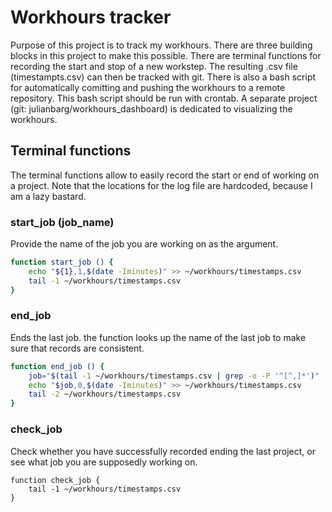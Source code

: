 # Workhours tracker

Purpose of this project is to track my workhours. There are three building
blocks in this project to make this possible. There are terminal functions
for recording the start and stop of a new workstep. The resulting .csv file
(timestampts.csv) can then be tracked with git. There is also a bash script
for automatically comitting and pushing the workhours to a remote repository.
This bash script should be run with crontab. A separate project (git: 
julianbarg/workhours_dashboard) is dedicated to visualizing the workhours.

## Terminal functions

The terminal functions allow to easily record the start or end of working
on a project. Note that the locations for the log file are hardcoded, 
because I am a lazy bastard.

### start_job (job_name)

Provide the name of the job you are working on as the argument.

```bash
function start_job () {
	echo "${1},1,$(date -Iminutes)" >> ~/workhours/timestamps.csv
	tail -1 ~/workhours/timestamps.csv
}
```

### end_job

Ends the last job. the function looks up the name of the last job to make sure 
that records are consistent.

```bash
function end_job () {
	job="$(tail -1 ~/workhours/timestamps.csv | grep -o -P '^[^,]*')"
	echo "$job,0,$(date -Iminutes)" >> ~/workhours/timestamps.csv
	tail -2 ~/workhours/timestamps.csv
}
```

### check_job

Check whether you have successfully recorded ending the last project, or 
see what job you are supposedly working on.

```
function check_job {
	tail -1 ~/workhours/timestamps.csv
}
```

